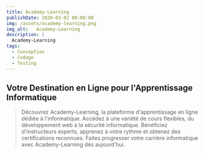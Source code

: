 ```yaml
---
title: Academy-Learning
publishDate: 2020-03-02 00:00:00
img: /assets/academy-learning.png
img_alt:   Academy-Learning
description: |
  Academy-Learning
tags:
  - Conception
  - Codage
  - Testing
---
```

## Votre Destination en Ligne pour l'Apprentissage Informatique

> Découvrez Academy-Learning, la plateforme d'apprentissage en ligne dédiée à l'informatique. Accédez à une variété de cours flexibles, du développement web à la sécurité informatique. Bénéficiez d'instructeurs experts, apprenez à votre rythme et obtenez des certifications reconnues. Faites progresser votre carrière informatique avec Academy-Learning dès aujourd'hui.